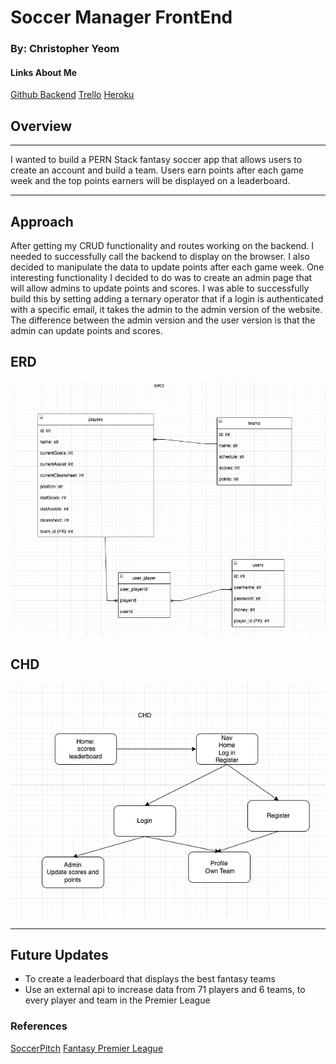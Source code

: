 # Soccer Manager FrontEnd

### By: Christopher Yeom

#### Links About Me

[Github Backend](https://github.com/Cyeom97/Fantasy_Soccer) [Trello](https://trello.com/b/eJ1U66G5/fantasy-soccer) [Heroku](https://soccer-manager-client.herokuapp.com/)

## **Overview**

---

I wanted to build a PERN Stack fantasy soccer app that allows users to create an account and build a team. Users earn points after each game week and the top points earners will be displayed on a leaderboard.

---

## **Approach**

After getting my CRUD functionality and routes working on the backend. I needed to successfully call the backend to display on the browser. I also decided to manipulate the data to update points after each game week. One interesting functionality I decided to do was to create an admin page that will allow admins to update points and scores. I was able to successfully build this by setting adding a ternary operator that if a login is authenticated with a specific email, it takes the admin to the admin version of the website. The difference between the admin version and the user version is that the admin can update points and scores.

## **ERD**

![ERD](/images/Screenshot%202022-12-08%20at%209.25.23%20AM.png)

## **CHD**

![CHD](/images/Screenshot%202022-12-07%20at%203.15.16%20PM.png)

---

## **Future Updates**

- To create a leaderboard that displays the best fantasy teams
- Use an external api to increase data from 71 players and 6 teams, to every player and team in the Premier League

### References

[SoccerPitch](https://codepen.io/elliotbirch/pen/OaWYaK?editors=0110)
[Fantasy Premier League](https://fantasy.premierleague.com/)
